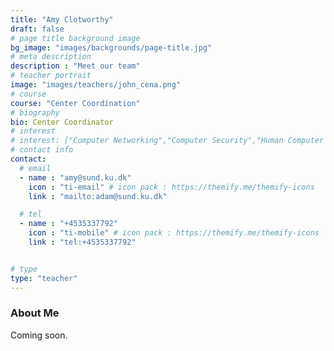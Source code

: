 ```yaml
---
title: "Amy Clotworthy"
draft: false
# page title background image
bg_image: "images/backgrounds/page-title.jpg"
# meta description
description : "Meet our team"
# teacher portrait
image: "images/teachers/john_cena.png"
# course
course: "Center Coordination"
# biography
bio: Center Coordinator
# interest
# interest: ["Computer Networking","Computer Security","Human Computer Interfacing"]
# contact info
contact:
  # email
  - name : "amy@sund.ku.dk"
    icon : "ti-email" # icon pack : https://themify.me/themify-icons
    link : "mailto:adam@sund.ku.dk"

  # tel
  - name : "+4535337792"
    icon : "ti-mobile" # icon pack : https://themify.me/themify-icons
    link : "tel:+4535337792"


# type
type: "teacher"
---
```


### About Me

Coming soon.